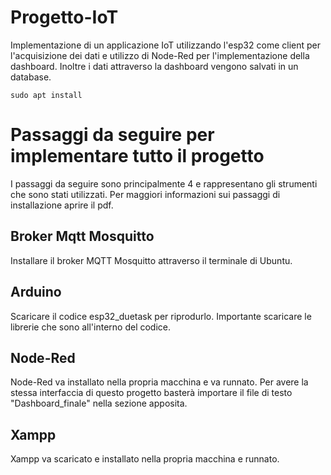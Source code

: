 # Progetto-IoT
Implementazione di un applicazione IoT utilizzando l'esp32 come client per l'acquisizione dei dati e utilizzo di Node-Red per l'implementazione della dashboard. Inoltre i dati attraverso la dashboard vengono salvati in un database.
```
sudo apt install
```

# Passaggi da seguire per implementare tutto il progetto
I passaggi da seguire sono principalmente 4 e rappresentano gli strumenti che sono stati utilizzati. Per maggiori informazioni  sui passaggi di installazione aprire il pdf.
  ## Broker Mqtt Mosquitto
  Installare il broker MQTT Mosquitto attraverso il terminale di Ubuntu.
  ## Arduino
  Scaricare il codice esp32_duetask per riprodurlo. Importante scaricare le librerie che sono all'interno del codice.
  ## Node-Red
  Node-Red va installato nella propria macchina e va runnato. Per avere la stessa interfaccia di questo progetto basterà importare il file di testo "Dashboard_finale" nella sezione apposita.
  ## Xampp
  Xampp va scaricato e installato nella propria macchina e runnato.
  
  
